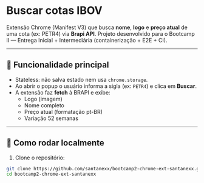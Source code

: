# Buscar cotas IBOV

Extensão Chrome (Manifest V3) que busca **nome**, **logo** e **preço atual** de uma cota (ex: PETR4) via **Brapi API**. Projeto desenvolvido para o Bootcamp II — Entrega Inicial + Intermediária (containerização + E2E + CI).

---

## 🚀 Funcionalidade principal

- Stateless: não salva estado nem usa `chrome.storage`.
- Ao abrir o popup o usuário informa a sigla (ex: `PETR4`) e clica em **Buscar**.
- A extensão faz **fetch** à BRAPI e exibe:
  - Logo (imagem)
  - Nome completo
  - Preço atual (formatação pt-BR)
  - Variação 52 semanas

---

## 🧭 Como rodar localmente

1. Clone o repositório:
```bash
git clone https://github.com/santanexx/bootcamp2-chrome-ext-santanexx.git
cd bootcamp2-chrome-ext-santanexx
